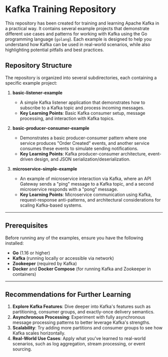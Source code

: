 # Kafka Training Repository

This repository has been created for training and learning Apache Kafka in a practical way. It contains several example projects that demonstrate different use cases and patterns for working with Kafka using the Go programming language (`golang`). Each example is designed to help you understand how Kafka can be used in real-world scenarios, while also highlighting potential pitfalls and best practices.

## Repository Structure

The repository is organized into several subdirectories, each containing a specific example project:

1. **basic-listener-example**

   - A simple Kafka listener application that demonstrates how to subscribe to a Kafka topic and process incoming messages.
   - **Key Learning Points**: Basic Kafka consumer setup, message processing, and interaction with Kafka topics.

2. **basic-producer-consumer-example**

   - Demonstrates a basic producer-consumer pattern where one service produces "Order Created" events, and another service consumes these events to simulate sending notifications.
   - **Key Learning Points**: Kafka producer-consumer architecture, event-driven design, and JSON serialization/deserialization.

3. **microservice-simple-example**
   - An example of microservice interaction via Kafka, where an API Gateway sends a "ping" message to a Kafka topic, and a second microservice responds with a "pong" message.
   - **Key Learning Points**: Microservice communication using Kafka, request-response anti-patterns, and architectural considerations for scaling Kafka-based systems.

---

## Prerequisites

Before running any of the examples, ensure you have the following installed:

- **Go** (1.16 or higher)
- **Kafka** (running locally or accessible via network)
- **Zookeeper** (required by Kafka)
- **Docker** and **Docker Compose** (for running Kafka and Zookeeper in containers)

---

## Recommendations for Further Learning

1. **Explore Kafka Features**: Dive deeper into Kafka's features such as partitioning, consumer groups, and exactly-once delivery semantics.
2. **Asynchronous Processing**: Experiment with fully asynchronous message processing patterns to better leverage Kafka's strengths.
3. **Scalability**: Try adding more partitions and consumer groups to see how Kafka scales horizontally.
4. **Real-World Use Cases**: Apply what you've learned to real-world scenarios, such as log aggregation, stream processing, or event sourcing.
